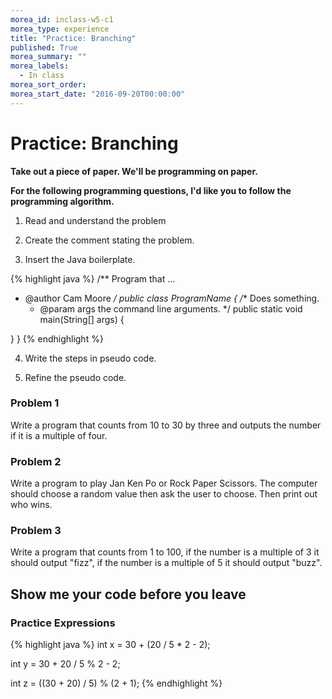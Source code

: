 ```yaml
---
morea_id: inclass-w5-c1
morea_type: experience
title: "Practice: Branching"
published: True
morea_summary: ""
morea_labels:
  - In class
morea_sort_order:
morea_start_date: "2016-09-20T00:00:00"
---
```


# Practice: Branching

**Take out a piece of paper. We'll be programming on paper.**

**For the following programming questions, I'd like you to follow the programming algorithm.**

1) Read and understand the problem
  
2) Create the comment stating the problem.
  
3) Insert the Java boilerplate.
  
{% highlight java %}
/** Program that ...
 * @author Cam Moore
 */
public class ProgramName {
  /** Does something.
   * @param args the command line arguments.
   */
  public static void main(String[] args) {
    
  }
}
{% endhighlight %}
   
4) Write the steps in pseudo code.
  
5) Refine the pseudo code.
  
  
### Problem 1

Write a program that counts from 10 to 30 by three and outputs the number if it is a multiple of four.

### Problem 2

Write a program to play Jan Ken Po or Rock Paper Scissors.  The computer should choose a random value then ask the user to choose. Then print out who wins.

### Problem 3

Write a program that counts from 1 to 100, if the number is a multiple of 3 it should output "fizz", if the number is a multiple of 5 it should output "buzz".


## Show me your code before you leave

### Practice Expressions

{% highlight java %}
int x = 30 + (20 / 5 * 2 - 2);

int y = 30 + 20 / 5 % 2 - 2;

int z = ((30 + 20) / 5) % (2 + 1);
{% endhighlight %}